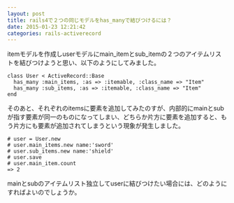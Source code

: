 ```yaml
---
layout: post
title: rails4で２つの同じモデルをhas_manyで結びつけるには？
date: 2015-01-23 12:21:42
categories: rails-activerecord
---
```

<!-- {% raw %} -->
<p>itemモデルを作成しuserモデルにmain_itemとsub_itemの２つのアイテムリストを結びつけようと思い、以下のようにしてみました。</p>

<pre><code>class User &lt; ActiveRecord::Base
  has_many :main_items, :as =&gt; :itemable, :class_name =&gt; "Item"
  has_many :sub_items, :as =&gt; :itemable, :class_name =&gt; "Item"
end
</code></pre>

<p>そのあと、それぞれのitemsに要素を追加してみたのすが、内部的にmainとsubが指す要素が同一のものになってしまい、どちらか片方に要素を追加すると、もう片方にも要素が追加されてしまうという現象が発生しました。</p>

<pre><code># user = User.new
# user.main_items.new name:'sword'
# user.sub_items.new name:'shield'
# user.save
# user.main_item.count
=&gt; 2
</code></pre>

<p>mainとsubのアイテムリスト独立してuserに結びつけたい場合には、どのようにすればよいのでしょうか。</p>
<!-- {% endraw %} -->
